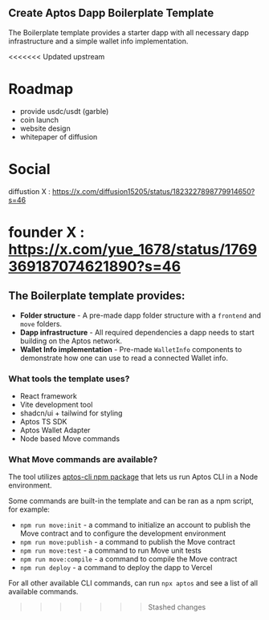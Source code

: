 ## Create Aptos Dapp Boilerplate Template

The Boilerplate template provides a starter dapp with all necessary dapp infrastructure and a simple wallet info implementation.


<<<<<<< Updated upstream
# Roadmap
- provide usdc/usdt (garble)
- coin launch
- website design
- whitepaper of diffusion
  
# Social 

diffustion X : https://x.com/diffusion15205/status/1823227898779914650?s=46

founder X :
https://x.com/yue_1678/status/1769369187074621890?s=46
=======
## The Boilerplate template provides:

- **Folder structure** - A pre-made dapp folder structure with a `frontend` and `move` folders.
- **Dapp infrastructure** - All required dependencies a dapp needs to start building on the Aptos network.
- **Wallet Info implementation** - Pre-made `WalletInfo` components to demonstrate how one can use to read a connected Wallet info.

### What tools the template uses?

- React framework
- Vite development tool
- shadcn/ui + tailwind for styling
- Aptos TS SDK
- Aptos Wallet Adapter
- Node based Move commands

### What Move commands are available?

The tool utilizes [aptos-cli npm package](https://github.com/aptos-labs/aptos-cli) that lets us run Aptos CLI in a Node environment.

Some commands are built-in the template and can be ran as a npm script, for example:

- `npm run move:init` - a command to initialize an account to publish the Move contract and to configure the development environment
- `npm run move:publish` - a command to publish the Move contract
- `npm run move:test` - a command to run Move unit tests
- `npm run move:compile` - a command to compile the Move contract
- `npm run deploy` - a command to deploy the dapp to Vercel

For all other available CLI commands, can run `npx aptos` and see a list of all available commands.
>>>>>>> Stashed changes
